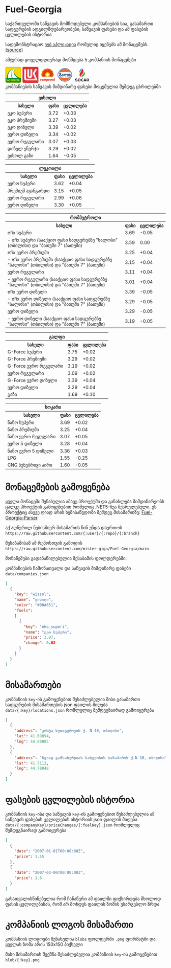 # Fuel-Georgia
საქართველოში საწვავის მომწოდებელი კომპანიების სია, გასამართი სადგურების ადგილმდებარეობები, საწვავის ფასები და ამ ფასების ცვლილების ისტორია

სადემონსტრაციო [ვებ აპლიკაცია](https://mister-giga.github.io/Fuel-Georgia-ReactJS/) რომელიც იყენებს ამ მონაცემებს. [(source)](https://github.com/mister-giga/Fuel-Georgia-ReactJS)

<!--PRICING-START-->
ამჯერად ყოველდღიურად მოწმდება 5 კომპანიის მონაცემები
<div>
<img src="https://raw.githubusercontent.com/mister-giga/Fuel-Georgia/main/blob/wissol.png" alt="wissol logo" width="50" >
<img src="https://raw.githubusercontent.com/mister-giga/Fuel-Georgia/main/blob/lukoil.png" alt="lukoil logo" width="50" >
<img src="https://raw.githubusercontent.com/mister-giga/Fuel-Georgia/main/blob/rompetrol.png" alt="rompetrol logo" width="50" >
<img src="https://raw.githubusercontent.com/mister-giga/Fuel-Georgia/main/blob/gulf.png" alt="gulf logo" width="50" >
<img src="https://raw.githubusercontent.com/mister-giga/Fuel-Georgia/main/blob/socar.png" alt="socar logo" width="50" >
</div>
კომპანიების საწვავის მიმდინარე ფასები მოცემულია შემდეგ ცხრილებში
<table>
<tr><th colSpan="3">ვისოლი</th></tr>
<tr><th>სახელი</th><th>ფასი</th><th>ცვლილება</th></th></tr>
<tr><td>ეკო სუპერი</td><td>3.72</td><td>+0.03</td></tr>
<tr><td>ეკო პრემიუმი</td><td>3.27</td><td>+0.03</td></tr>
<tr><td>ეკო დიზელი</td><td>3.39</td><td>+0.02</td></tr>
<tr><td>ევრო დიზელი</td><td>3.34</td><td>+0.02</td></tr>
<tr><td>ევრო რეგულარი</td><td>3.07</td><td>+0.03</td></tr>
<tr><td>დიზელ ენერჯი</td><td>3.29</td><td>+0.02</td></tr>
<tr><td>ვისოლ გაზი</td><td>1.64</td><td>-0.05</td></tr>
</table>
<table>
<tr><th colSpan="3">ლუკოილი</th></tr>
<tr><th>სახელი</th><th>ფასი</th><th>ცვლილება</th></th></tr>
<tr><td>ევრო სუპერი</td><td>3.62</td><td>+0.04</td></tr>
<tr><td>პრემიუმ ავანგარდი</td><td>3.15</td><td>+0.05</td></tr>
<tr><td>ევრო რეგულარი</td><td>2.99</td><td>+0.06</td></tr>
<tr><td>ევრო დიზელი</td><td>3.30</td><td>+0.05</td></tr>
</table>
<table>
<tr><th colSpan="3">რომპეტროლი</th></tr>
<tr><th>სახელი</th><th>ფასი</th><th>ცვლილება</th></th></tr>
<tr><td>efix სუპერი</td><td>3.69</td><td>-0.05</td></tr>
<tr><td>- efix სუპერი (სააქციო ფასი სადგურებზე "სალოსი" (თბილისი) და "ბათუმი 7" (ბათუმი)</td><td>3.59</td><td>0.00</td></tr>
<tr><td>efix ევრო პრემიუმი</td><td>3.25</td><td>+0.04</td></tr>
<tr><td>- efix ევრო პრემიუმი (სააქციო ფასი სადგურებზე "სალოსი" (თბილისი) და "ბათუმი 7" (ბათუმი)</td><td>3.15</td><td>+0.04</td></tr>
<tr><td>ევრო რეგულარი</td><td>3.11</td><td>+0.04</td></tr>
<tr><td>- ევრო რეგულარი (სააქციო ფასი სადგურებზე "სალოსი" (თბილისი) და "ბათუმი 7" (ბათუმი)</td><td>3.01</td><td>+0.04</td></tr>
<tr><td>efix ევრო დიზელი</td><td>3.39</td><td>-0.05</td></tr>
<tr><td>- efix ევრო დიზელი (სააქციო ფასი სადგურებზე "სალოსი" (თბილისი) და "ბათუმი 7" (ბათუმი)</td><td>3.29</td><td>-0.05</td></tr>
<tr><td>ევრო დიზელი</td><td>3.29</td><td>-0.05</td></tr>
<tr><td>- ევრო დიზელი (სააქციო ფასი სადგურებზე "სალოსი" (თბილისი) და "ბათუმი 7" (ბათუმი)</td><td>3.19</td><td>-0.05</td></tr>
</table>
<table>
<tr><th colSpan="3">გალფი</th></tr>
<tr><th>სახელი</th><th>ფასი</th><th>ცვლილება</th></th></tr>
<tr><td>G-Force სუპერი</td><td>3.75</td><td>+0.02</td></tr>
<tr><td>G-Force პრემიუმი</td><td>3.29</td><td>+0.02</td></tr>
<tr><td>G-Force ევრო რეგულარი</td><td>3.19</td><td>+0.02</td></tr>
<tr><td>ევრო რეგულარი</td><td>3.09</td><td>+0.02</td></tr>
<tr><td>G-Force ევრო დიზელი</td><td>3.39</td><td>+0.04</td></tr>
<tr><td>ევრო დიზელი</td><td>3.29</td><td>+0.04</td></tr>
<tr><td>გაზი</td><td>1.69</td><td>+0.10</td></tr>
</table>
<table>
<tr><th colSpan="3">სოკარი</th></tr>
<tr><th>სახელი</th><th>ფასი</th><th>ცვლილება</th></th></tr>
<tr><td>ნანო სუპერი</td><td>3.69</td><td>+0.02</td></tr>
<tr><td>ნანო პრემიუმი</td><td>3.25</td><td>+0.04</td></tr>
<tr><td>ნანო ევრო რეგულარი</td><td>3.07</td><td>+0.05</td></tr>
<tr><td>ევრო 5 დიზელი</td><td>3.28</td><td>+0.04</td></tr>
<tr><td>ნანო ევრო 5 დიზელი</td><td>3.36</td><td>+0.03</td></tr>
<tr><td>LPG</td><td>1.55</td><td>-0.25</td></tr>
<tr><td>CNG ბუნებრივი აირი</td><td>1.60</td><td>-0.05</td></tr>
</table>

<!--PRICING-END-->

# მონაცემების გამოყენება
ყველა მონაცემი შენახულია ამავე პროექტში და განახლება მიმდინარეობს ცალკე პროექტის გამოყენებით რომელიც .NET5-ზეა შესრულებული. ეს პროექტიც ასევე ღიად არის ხემისაწვდომი შემდეგ მისამართზე: [Fuel-Georgia-Parser](https://github.com/mister-giga/Fuel-Georgia-Parser)


აქ აღწერილ ნებისმიერ მისამართს წინ უნდა დაერთოს ```https://raw.githubusercontent.com/{:user}/{:repo}/{:branch}```

შესაბამისამ ამ რეპოსთვის გამოდის ```https://raw.githubusercontent.com/mister-giga/Fuel-Georgia/main```


მონაწემები გადანაწილებულია შესაბამის ფოლდერებში:

კომპანიების ჩამონათვალი და საწვავის მიმდინარე ფასები ```data/companies.json```

```JSON
[
  {
    "key": "wissol",
    "name": "ვისოლი",
    "color": "#00A651",
    "fuels": 
    [
      {
        "key": "eko_superi",
        "name": "ეკო სუპერი",
        "price": 3.07,
        "change": 0.02
      }
    ]
  }
]
```
# მისამართები
კომპანიის ```key```-ის გამოყენებით შესაძლებელია მისი გასამართი სადგურების მისამართების json ფაილის მიღება  ```data/{:key}/locations.json``` რომლელიც შემდეგნაირად გამოიყურება

```JSON
[
  {
    "address": "კოსტა ხეთაგუროვის ქ. N 40, თბილისი",
    "lat": 41.69894,
    "lng": 44.80885
  },
  {
    "address": "ზვიად გამსახურდიას სახელობის სანაპიროს ქ.N 10, თბილისი",
    "lat": 41.7112,
    "lng": 44.78848
  }
]
```
# ფასების ცვლილების ისტორია
კომპანიის ```key```-ისა და საწვავის ```key```-ის გამოყენებით შესაძლებელია ამ საწვავის ფასების ცვლილების ისტორიის json ფაილის მიღება  ```data/{:companyKey}/priceChanges/{:fuelKey}.json``` რომლელიც შემდეგნაირად გამოიყურება
```JSON
[
  {
    "date": "2007-01-01T00:00:00Z",
    "price": 1.55
  },
  {
    "date": "2007-03-06T00:00:00Z",
    "price": 1.6
  }
]
```
გასათვალისწინებელია რომ ჩანაწერი ამ ფაილში ფიქსირდება მხოლოდ ფასის ცვლილებისას, რომ არ მოხდეს ფაილის ზომის უსარგებლო ზრდა

# კომპანიის ლოგოს მისამართი
კომპანიის ლოგოები შენახულია ```blobs``` ფოლდერში ```.png``` ფორმატში და ყველას ზომა არის 150x150 პიქსელი

მისი მისამართის შექმნა შესაძლებელია კომპანიის ```key```-ის გამოყენებით ```blob/{:key}.png```
